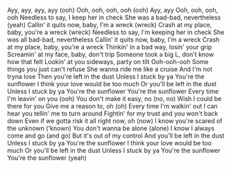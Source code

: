 
Ayy, ayy, ayy, ayy (ooh)
Ooh, ooh, ooh, ooh (ooh)
Ayy, ayy
Ooh, ooh, ooh, ooh
Needless to say, I keep her in check
She was a bad-bad, nevertheless (yeah)
Callin' it quits now, baby, I'm a wreck (wreck)
Crash at my place, baby, you're a wreck (wreck)
Needless to say, I'm keeping her in check
She was all bad-bad, nevertheless
Callin' it quits now, baby, I'm a wreck
Crash at my place, baby, you're a wreck
Thinkin' in a bad way, losin' your grip
Screamin' at my face, baby, don't trip
Someone took a big L, don't know how that felt
Lookin' at you sideways, party on tilt
Ooh-ooh-ooh
Some things you just can't refuse
She wanna ride me like a cruise
And I'm not tryna lose
Then you're left in the dust
Unless I stuck by ya
You're the sunflower
I think your love would be too much
Or you'll be left in the dust
Unless I stuck by ya
You're the sunflower
You're the sunflower
Every time I'm leavin' on you (ooh)
You don't make it easy, no (no, no)
Wish I could be there for you
Give me a reason to, oh (oh)
Every time I'm walkin' out
I can hear you tellin' me to turn around
Fightin' for my trust and you won't back down
Even if we gotta risk it all right now, oh (now)
I know you're scared of the unknown ('known)
You don't wanna be alone (alone)
I know I always come and go (and go)
But it's out of my control
And you'll be left in the dust
Unless I stuck by ya
You're the sunflower
I think your love would be too much
Or you'll be left in the dust
Unless I stuck by ya
You're the sunflower
You're the sunflower (yeah)